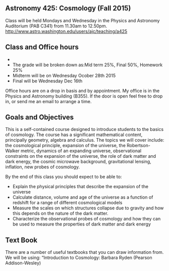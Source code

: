 ## Astronomy 425: Cosmology (Fall 2015)
Class will be held Mondays and Wednesday in the Physics and Astronomy Auditorium (PAB C341) from 11.30am to 12.50pm. 
http://www.astro.washington.edu/users/ajc/teaching/a425

## Class and Office hours 
- 
- The grade will be broken down as:Mid term 25%, Final 50%, Homework 25%
- Midterm will be on Wednesday Ocober 28th 2015
- Final will be Wednesday Dec 16th

Office hours are on a drop in basis and by appointment. My office is in the Physics and Astronomy building (B355). If the door is open feel free to drop in, or send me an email to arrange a time.

## Goals and Objectives
This is a self-contained course designed to introduce students to the basics of cosmology. The course has a significant mathematical content, principally geometry, algebra and calculus. The topics we will cover include: the cosmological principle, expansion of the universe, the Robertson-Walker metric, dynamics of an expanding universe, observational constraints on the expansion of the universe, the role of dark matter and dark energy, the cosmic microwave background, gravitational lensing, inflation, new probes of cosmology.

By the end of this class you should expect to be able to:
- Explain the physical principles that describe the expansion of the universe
- Calculate distance, volume and age of the universe as a function of redshift for a range of different cosmological models
- Measure the scales on which structures collapse due to gravity and how this depends on the nature of the dark matter.
- Characterize the observational probes of cosmology and how they can be used to measure the properties of dark matter and dark energy

## Text Book
There are a number of useful textbooks that you can draw information from. We will be using: “Introduction to Cosmology: Barbara Ryden (Pearson Addison-Wesley)

## 
